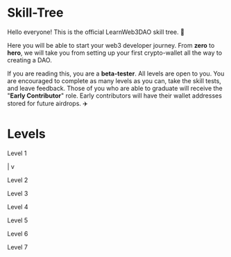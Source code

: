 # Skill-Tree





Hello everyone! This is the official LearnWeb3DAO skill tree. 🌴

Here you will be able to start your web3 developer journey. From **zero** to **hero**, we will take you from setting up your first crypto-wallet all the way to creating a DAO. 

If you are reading this, you are a **beta-tester**. All levels are open to you. You are encouraged to complete as many levels as you can, take the skill tests, and leave feedback. Those of you who are able to graduate will receive the "**Early Contributor**" role. Early contributors will have their wallet addresses stored for future airdrops. ✈️

# Levels

Level 1

|
v

Level 2

Level 3

Level 4

Level 5

Level 6

Level 7
